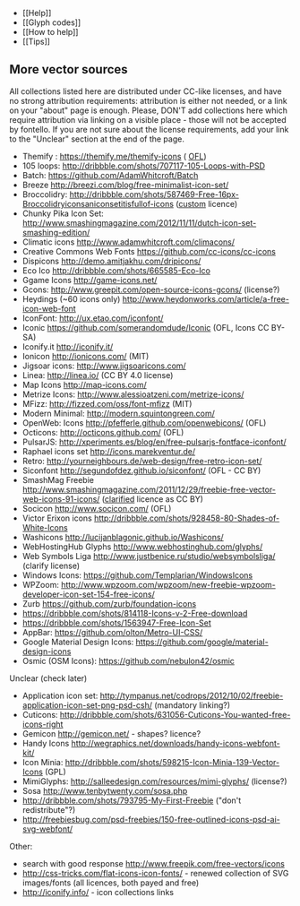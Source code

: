 * [[Help]]
* [[Glyph codes]]
* [[How to help]]
* [[Tips]]

More vector sources
-------------------

All collections listed here are distributed under CC-like licenses, and have no strong attribution requirements: attribution is either not needed, or a link on your "about" page is enough. Please, DON'T add collections here which require attribution via linking on a visible place - those will not be accepted by fontello. If you are not sure about the license requirements, add your link to the "Unclear" section at the end of the page.

* Themify : https://themify.me/themify-icons  ( [OFL](https://github.com/lykmapipo/themify-icons))
* 105 loops: http://dribbble.com/shots/707117-105-Loops-with-PSD
* Batch: https://github.com/AdamWhitcroft/Batch
* Breeze http://breezi.com/blog/free-minimalist-icon-set/
* Broccolidry: http://dribbble.com/shots/587469-Free-16px-Broccolidryiconsaniconsetitisfullof-icons ([custom](http://licence.visualidiot.com/) licence)
* Chunky Pika Icon Set: http://www.smashingmagazine.com/2012/11/11/dutch-icon-set-smashing-edition/
* Climatic icons http://www.adamwhitcroft.com/climacons/
* Creative Commons Web Fonts https://github.com/cc-icons/cc-icons
* Dispicons http://demo.amitjakhu.com/dripicons/
* Eco Ico http://dribbble.com/shots/665585-Eco-Ico
* Ggame Icons http://game-icons.net/
* Gcons: http://www.greepit.com/open-source-icons-gcons/ (license?)
* Heydings (~60 icons only) http://www.heydonworks.com/article/a-free-icon-web-font
* IconFont: http://ux.etao.com/iconfont/
* Iconic https://github.com/somerandomdude/Iconic (OFL, Icons CC BY-SA)
* Iconify.it http://iconify.it/
* Ionicon http://ionicons.com/ (MIT)
* Jigsoar icons: http://www.jigsoaricons.com/
* Linea: http://linea.io/ (CC BY 4.0 license)
* Map Icons http://map-icons.com/
* Metrize Icons: http://www.alessioatzeni.com/metrize-icons/
* MFizz: http://fizzed.com/oss/font-mfizz (MIT)
* Modern Minimal: http://modern.squintongreen.com/
* OpenWeb: Icons http://pfefferle.github.com/openwebicons/ (OFL)
* Octicons: http://octicons.github.com/ (OFL)
* PulsarJS: http://xperiments.es/blog/en/free-pulsarjs-fontface-iconfont/
* Raphael icons set http://icons.marekventur.de/
* Retro: http://yourneighbours.de/web-design/free-retro-icon-set/
* Siconfont http://segundofdez.github.io/siconfont/ (OFL - CC BY)
* SmashMag Freebie http://www.smashingmagazine.com/2011/12/29/freebie-free-vector-web-icons-91-icons/ ([clarified](http://www.smashingmagazine.com/2012/06/18/freebie-academic-icon-set-10-png-psd-icons/#more-130442) licence as CC BY)
* Socicon http://www.socicon.com/ (OFL)
* Victor Erixon icons http://dribbble.com/shots/928458-80-Shades-of-White-Icons
* Washicons http://lucijanblagonic.github.io/Washicons/
* WebHostingHub Glyphs http://www.webhostinghub.com/glyphs/
* Web Symbols Liga http://www.justbenice.ru/studio/websymbolsliga/ (clarify license)
* Windows Icons: https://github.com/Templarian/WindowsIcons
* WPZoom: http://www.wpzoom.com/wpzoom/new-freebie-wpzoom-developer-icon-set-154-free-icons/
* Zurb https://github.com/zurb/foundation-icons
* https://dribbble.com/shots/814118-Icons-v-2-Free-download
* https://dribbble.com/shots/1563947-Free-Icon-Set
* AppBar: https://github.com/olton/Metro-UI-CSS/
* Google Material Design Icons: https://github.com/google/material-design-icons
* Osmic (OSM Icons): https://github.com/nebulon42/osmic

Unclear (check later)

* Application icon set: http://tympanus.net/codrops/2012/10/02/freebie-application-icon-set-png-psd-csh/ (mandatory linking?)
* Cuticons: http://dribbble.com/shots/631056-Cuticons-You-wanted-free-icons-right
* Gemicon http://gemicon.net/ - shapes? licence?
* Handy Icons http://wegraphics.net/downloads/handy-icons-webfont-kit/
* Icon Minia: http://dribbble.com/shots/598215-Icon-Minia-139-Vector-Icons (GPL)
* MimiGlyphs: http://salleedesign.com/resources/mimi-glyphs/ (license?)
* Sosa http://www.tenbytwenty.com/sosa.php
* http://dribbble.com/shots/793795-My-First-Freebie ("don't redistribute"?)
* http://freebiesbug.com/psd-freebies/150-free-outlined-icons-psd-ai-svg-webfont/


Other:

* search with good response http://www.freepik.com/free-vectors/icons
* http://css-tricks.com/flat-icons-icon-fonts/ - renewed collection of SVG images/fonts (all licences, both payed and free)
* http://iconify.info/ - icon collections links 